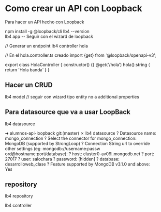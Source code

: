 # Como crear un API con Loopback



Para hacer un API hecho con Loopback

npm install -g @loopback/cli
lb4 --version  
lb4 app 
-- Seguir con el wizard de loopback

// Generar un endpoint 
lb4 controller hola   

// En el hola.controller.ts creado 
import {get} from '@loopback/openapi-v3';

export class HolaController {
constructor() {}
@get('/hola')
hola():string {
return 'Hola banda'
    }
}

## Hacer un CRUD

lb4 model // seguir con wizard
tipo entity
no a additional properties

## Para datasource que va a usar LoopBack
lb4 datasource

➜  alumnos-api-loopback git:(master) ✗ lb4 datasource
? Datasource name: mongo_connection
? Select the connector for mongo_connection: MongoDB (supported by StrongLoop)
? Connection String url to override other settings (eg: mongodb://username:passw
ord@hostname:port/database): 
? host: cluster0-av09l.mongodb.net
? port: 27017
? user: salochara
? password: [hidden]
? database: desarrolloweb_clase
? Feature supported by MongoDB v3.1.0 and above: Yes

## repository
lb4 repository

 lb4 controller

